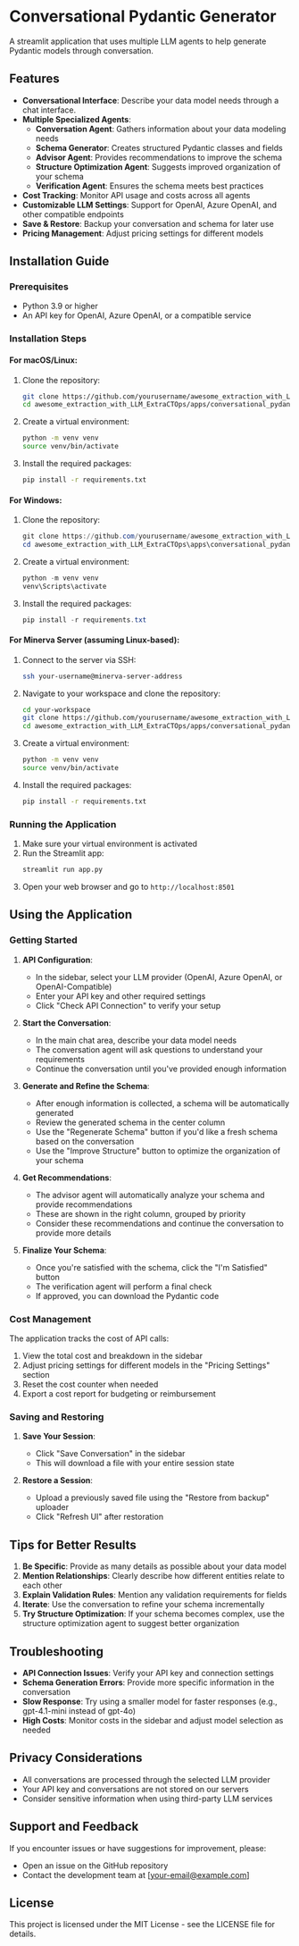 # Conversational Pydantic Generator

A streamlit application that uses multiple LLM agents to help generate Pydantic models through conversation.

## Features

- **Conversational Interface**: Describe your data model needs through a chat interface.
- **Multiple Specialized Agents**:
  - **Conversation Agent**: Gathers information about your data modeling needs
  - **Schema Generator**: Creates structured Pydantic classes and fields
  - **Advisor Agent**: Provides recommendations to improve the schema
  - **Structure Optimization Agent**: Suggests improved organization of your schema
  - **Verification Agent**: Ensures the schema meets best practices
- **Cost Tracking**: Monitor API usage and costs across all agents
- **Customizable LLM Settings**: Support for OpenAI, Azure OpenAI, and other compatible endpoints
- **Save & Restore**: Backup your conversation and schema for later use
- **Pricing Management**: Adjust pricing settings for different models

## Installation Guide

### Prerequisites

- Python 3.9 or higher
- An API key for OpenAI, Azure OpenAI, or a compatible service

### Installation Steps

#### For macOS/Linux:

1. Clone the repository:
   ```bash
   git clone https://github.com/yourusername/awesome_extraction_with_LLM_ExtraCTOps.git
   cd awesome_extraction_with_LLM_ExtraCTOps/apps/conversational_pydantic_generator
   ```

2. Create a virtual environment:
   ```bash
   python -m venv venv
   source venv/bin/activate
   ```

3. Install the required packages:
   ```bash
   pip install -r requirements.txt
   ```

#### For Windows:

1. Clone the repository:
   ```powershell
   git clone https://github.com/yourusername/awesome_extraction_with_LLM_ExtraCTOps.git
   cd awesome_extraction_with_LLM_ExtraCTOps\apps\conversational_pydantic_generator
   ```

2. Create a virtual environment:
   ```powershell
   python -m venv venv
   venv\Scripts\activate
   ```

3. Install the required packages:
   ```powershell
   pip install -r requirements.txt
   ```

#### For Minerva Server (assuming Linux-based):

1. Connect to the server via SSH:
   ```bash
   ssh your-username@minerva-server-address
   ```

2. Navigate to your workspace and clone the repository:
   ```bash
   cd your-workspace
   git clone https://github.com/yourusername/awesome_extraction_with_LLM_ExtraCTOps.git
   cd awesome_extraction_with_LLM_ExtraCTOps/apps/conversational_pydantic_generator
   ```

3. Create a virtual environment:
   ```bash
   python -m venv venv
   source venv/bin/activate
   ```

4. Install the required packages:
   ```bash
   pip install -r requirements.txt
   ```

### Running the Application

1. Make sure your virtual environment is activated
2. Run the Streamlit app:
   ```bash
   streamlit run app.py
   ```
3. Open your web browser and go to `http://localhost:8501`

## Using the Application

### Getting Started

1. **API Configuration**:
   - In the sidebar, select your LLM provider (OpenAI, Azure OpenAI, or OpenAI-Compatible)
   - Enter your API key and other required settings
   - Click "Check API Connection" to verify your setup

2. **Start the Conversation**:
   - In the main chat area, describe your data model needs
   - The conversation agent will ask questions to understand your requirements
   - Continue the conversation until you've provided enough information

3. **Generate and Refine the Schema**:
   - After enough information is collected, a schema will be automatically generated
   - Review the generated schema in the center column
   - Use the "Regenerate Schema" button if you'd like a fresh schema based on the conversation
   - Use the "Improve Structure" button to optimize the organization of your schema

4. **Get Recommendations**:
   - The advisor agent will automatically analyze your schema and provide recommendations
   - These are shown in the right column, grouped by priority
   - Consider these recommendations and continue the conversation to provide more details

5. **Finalize Your Schema**:
   - Once you're satisfied with the schema, click the "I'm Satisfied" button
   - The verification agent will perform a final check
   - If approved, you can download the Pydantic code

### Cost Management

The application tracks the cost of API calls:

1. View the total cost and breakdown in the sidebar
2. Adjust pricing settings for different models in the "Pricing Settings" section
3. Reset the cost counter when needed
4. Export a cost report for budgeting or reimbursement

### Saving and Restoring

1. **Save Your Session**:
   - Click "Save Conversation" in the sidebar
   - This will download a file with your entire session state

2. **Restore a Session**:
   - Upload a previously saved file using the "Restore from backup" uploader
   - Click "Refresh UI" after restoration

## Tips for Better Results

1. **Be Specific**: Provide as many details as possible about your data model
2. **Mention Relationships**: Clearly describe how different entities relate to each other
3. **Explain Validation Rules**: Mention any validation requirements for fields
4. **Iterate**: Use the conversation to refine your schema incrementally
5. **Try Structure Optimization**: If your schema becomes complex, use the structure optimization agent to suggest better organization

## Troubleshooting

- **API Connection Issues**: Verify your API key and connection settings
- **Schema Generation Errors**: Provide more specific information in the conversation
- **Slow Response**: Try using a smaller model for faster responses (e.g., gpt-4.1-mini instead of gpt-4o)
- **High Costs**: Monitor costs in the sidebar and adjust model selection as needed

## Privacy Considerations

- All conversations are processed through the selected LLM provider
- Your API key and conversations are not stored on our servers
- Consider sensitive information when using third-party LLM services

## Support and Feedback

If you encounter issues or have suggestions for improvement, please:
- Open an issue on the GitHub repository
- Contact the development team at [your-email@example.com]

## License

This project is licensed under the MIT License - see the LICENSE file for details.